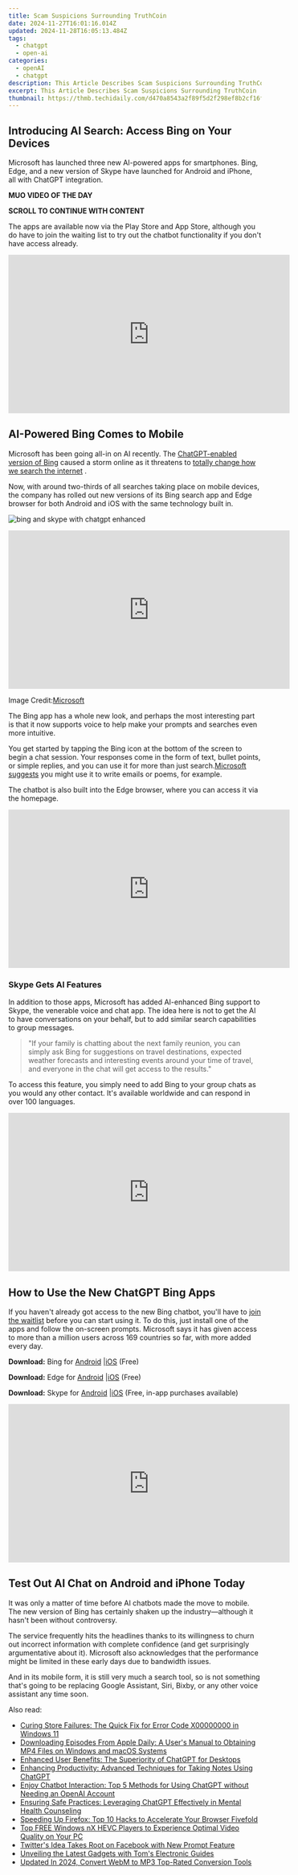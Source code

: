 ```yaml
---
title: Scam Suspicions Surrounding TruthCoin
date: 2024-11-27T16:01:16.014Z
updated: 2024-11-28T16:05:13.484Z
tags:
  - chatgpt
  - open-ai
categories:
  - openAI
  - chatgpt
description: This Article Describes Scam Suspicions Surrounding TruthCoin
excerpt: This Article Describes Scam Suspicions Surrounding TruthCoin
thumbnail: https://thmb.techidaily.com/d470a8543a2f89f5d2f298ef8b2cf16fd1cc9e45357c3c35eb8b5e2445a5ba07.jpg
---
```


## Introducing AI Search: Access Bing on Your Devices

 Microsoft has launched three new AI-powered apps for smartphones. Bing, Edge, and a new version of Skype have launched for Android and iPhone, all with ChatGPT integration.

 **MUO VIDEO OF THE DAY**

 **SCROLL TO CONTINUE WITH CONTENT**

 The apps are available now via the Play Store and App Store, although you do have to join the waiting list to try out the chatbot functionality if you don't have access already.

<!-- affiliate ads begin -->
<iframe width="560" height="315" src="https://www.youtube.com/embed/hHPljBHrvkA?si=HwdfDM9rlbABSIrx&autoplay=1" title="YouTube video player" frameborder="0" allow="accelerometer; autoplay; clipboard-write; encrypted-media; gyroscope; picture-in-picture; web-share" referrerpolicy="strict-origin-when-cross-origin" allowfullscreen></iframe>
<!-- affiliate ads end -->

## AI-Powered Bing Comes to Mobile

 Microsoft has been going all-in on AI recently. The [ChatGPT-enabled version of Bing](https://www.makeuseof.com/microsoft-bing-gets-chatgpt-ai/) caused a storm online as it threatens to [totally change how we search the internet](https://www.makeuseof.com/is-chatgpt-search-engine-threat/) .

 Now, with around two-thirds of all searches taking place on mobile devices, the company has rolled out new versions of its Bing search app and Edge browser for both Android and iOS with the same technology built in.

![bing and skype with chatgpt enhanced](https://static1.makeuseofimages.com/wordpress/wp-content/uploads/2023/02/bing-and-skype-with-chatgpt-enhanced.jpg)

<!-- affiliate ads begin -->
<iframe width="560" height="315" src="https://www.youtube.com/embed/xg3PHS_Ee80?si=fE_iGIqHjKvWFIN3&autoplay=1" title="YouTube video player" frameborder="0" allow="accelerometer; autoplay; clipboard-write; encrypted-media; gyroscope; picture-in-picture; web-share" referrerpolicy="strict-origin-when-cross-origin" allowfullscreen></iframe>
<!-- affiliate ads end -->

 Image Credit:[Microsoft](https://blogs.microsoft.com/blog/2023/02/22/the-new-bing-preview-experience-arrives-on-bing-and-edge-mobile-apps-introducing-bing-now-in-skype/)

 The Bing app has a whole new look, and perhaps the most interesting part is that it now supports voice to help make your prompts and searches even more intuitive.

 You get started by tapping the Bing icon at the bottom of the screen to begin a chat session. Your responses come in the form of text, bullet points, or simple replies, and you can use it for more than just search.[Microsoft suggests](https://blogs.microsoft.com/blog/2023/02/22/the-new-bing-preview-experience-arrives-on-bing-and-edge-mobile-apps-introducing-bing-now-in-skype/) you might use it to write emails or poems, for example.

 The chatbot is also built into the Edge browser, where you can access it via the homepage.

<!-- affiliate ads begin -->
<iframe width="560" height="315" src="https://www.youtube.com/embed/Q-mXUpVQijU?si=f1MzflPJ8-bD2_iQ&autoplay=1" title="YouTube video player" frameborder="0" allow="accelerometer; autoplay; clipboard-write; encrypted-media; gyroscope; picture-in-picture; web-share" referrerpolicy="strict-origin-when-cross-origin" allowfullscreen></iframe>
<!-- affiliate ads end -->

### Skype Gets AI Features

 In addition to those apps, Microsoft has added AI-enhanced Bing support to Skype, the venerable voice and chat app. The idea here is not to get the AI to have conversations on your behalf, but to add similar search capabilities to group messages.

> "If your family is chatting about the next family reunion, you can simply ask Bing for suggestions on travel destinations, expected weather forecasts and interesting events around your time of travel, and everyone in the chat will get access to the results."

 To access this feature, you simply need to add Bing to your group chats as you would any other contact. It's available worldwide and can respond in over 100 languages.

<!-- affiliate ads begin -->
<iframe width="560" height="315" src="https://www.youtube.com/embed/QPAKth3O_5c?si=3YDfzJAZMDp1gFRz&autoplay=1" title="YouTube video player" frameborder="0" allow="accelerometer; autoplay; clipboard-write; encrypted-media; gyroscope; picture-in-picture; web-share" referrerpolicy="strict-origin-when-cross-origin" allowfullscreen></iframe>
<!-- affiliate ads end -->

## How to Use the New ChatGPT Bing Apps

 If you haven't already got access to the new Bing chatbot, you'll have to [join the waitlist](https://www.makeuseof.com/try-bing-ai-powered-search-engine/) before you can start using it. To do this, just install one of the apps and follow the on-screen prompts. Microsoft says it has given access to more than a million users across 169 countries so far, with more added every day.

**Download:** Bing for [Android](https://www.anrdoezrs.net/links/7251228/type/dlg/sid/UUmuoUeUpU2022079/https://play.google.com/store/apps/details?id=com.microsoft.bing) |[iOS](https://apps.apple.com/us/app/microsoft-bing-search/id345323231) (Free)

**Download:** Edge for [Android](https://www.anrdoezrs.net/links/7251228/type/dlg/sid/UUmuoUeUpU2022079/https://play.google.com/store/apps/details?id=com.microsoft.emmx) |[iOS](https://apps.apple.com/us/app/microsoft-edge-web-browser/id1288723196) (Free)

**Download:** Skype for [Android](https://www.anrdoezrs.net/links/7251228/type/dlg/sid/UUmuoUeUpU2022079/https://play.google.com/store/apps/details?id=com.skype.raider) |[iOS](https://apps.apple.com/us/app/skype/id304878510) (Free, in-app purchases available)

<!-- affiliate ads begin -->
<iframe width="560" height="315" src="https://www.youtube.com/embed/620kcQ7Dw7w?si=a5ussGs5HV7sG3hF&autoplay=1" title="YouTube video player" frameborder="0" allow="accelerometer; autoplay; clipboard-write; encrypted-media; gyroscope; picture-in-picture; web-share" referrerpolicy="strict-origin-when-cross-origin" allowfullscreen></iframe>
<!-- affiliate ads end -->

## Test Out AI Chat on Android and iPhone Today

 It was only a matter of time before AI chatbots made the move to mobile. The new version of Bing has certainly shaken up the industry—although it hasn't been without controversy.

 The service frequently hits the headlines thanks to its willingness to churn out incorrect information with complete confidence (and get surprisingly argumentative about it). Microsoft also acknowledges that the performance might be limited in these early days due to bandwidth issues.

 And in its mobile form, it is still very much a search tool, so is not something that's going to be replacing Google Assistant, Siri, Bixby, or any other voice assistant any time soon.

<ins class="adsbygoogle"
     style="display:block"
     data-ad-format="autorelaxed"
     data-ad-client="ca-pub-7571918770474297"
     data-ad-slot="1223367746"></ins>

<ins class="adsbygoogle"
     style="display:block"
     data-ad-client="ca-pub-7571918770474297"
     data-ad-slot="8358498916"
     data-ad-format="auto"
     data-full-width-responsive="true"></ins>

<span class="atpl-alsoreadstyle">Also read:</span>
<div><ul>
<li><a href="https://win11.techidaily.com/curing-store-failures-the-quick-fix-for-error-code-x00000000-in-windows-11/"><u>Curing Store Failures: The Quick Fix for Error Code X00000000 in Windows 11</u></a></li>
<li><a href="https://fox-web3.techidaily.com/downloading-episodes-from-apple-daily-a-users-manual-to-obtaining-mp4-files-on-windows-and-macos-systems/"><u>Downloading Episodes From Apple Daily: A User's Manual to Obtaining MP4 Files on Windows and macOS Systems</u></a></li>
<li><a href="https://tech-haven.techidaily.com/enhanced-user-benefits-the-superiority-of-chatgpt-for-desktops/"><u>Enhanced User Benefits: The Superiority of ChatGPT for Desktops</u></a></li>
<li><a href="https://tech-haven.techidaily.com/enhancing-productivity-advanced-techniques-for-taking-notes-using-chatgpt/"><u>Enhancing Productivity: Advanced Techniques for Taking Notes Using ChatGPT</u></a></li>
<li><a href="https://tech-haven.techidaily.com/enjoy-chatbot-interaction-top-5-methods-for-using-chatgpt-without-needing-an-openai-account/"><u>Enjoy Chatbot Interaction: Top 5 Methods for Using ChatGPT without Needing an OpenAI Account</u></a></li>
<li><a href="https://tech-haven.techidaily.com/ensuring-safe-practices-leveraging-chatgpt-effectively-in-mental-health-counseling/"><u>Ensuring Safe Practices: Leveraging ChatGPT Effectively in Mental Health Counseling</u></a></li>
<li><a href="https://tech-revival.techidaily.com/speeding-up-firefox-top-10-hacks-to-accelerate-your-browser-fivefold/"><u>Speeding Up Firefox: Top 10 Hacks to Accelerate Your Browser Fivefold</u></a></li>
<li><a href="https://video-ai-editor.techidaily.com/top-free-windows-nx-hevc-players-to-experience-optimal-video-quality-on-your-pc/"><u>Top FREE Windows nX HEVC Players to Experience Optimal Video Quality on Your PC</u></a></li>
<li><a href="https://facebook.techidaily.com/twitters-idea-takes-root-on-facebook-with-new-prompt-feature/"><u>Twitter's Idea Takes Root on Facebook with New Prompt Feature</u></a></li>
<li><a href="https://hardware-tips.techidaily.com/unveiling-the-latest-gadgets-with-toms-electronic-guides/"><u>Unveiling the Latest Gadgets with Tom's Electronic Guides</u></a></li>
<li><a href="https://ai-video-apps.techidaily.com/updated-in-2024-convert-webm-to-mp3-top-rated-conversion-tools/"><u>Updated In 2024, Convert WebM to MP3 Top-Rated Conversion Tools</u></a></li>
</ul></div>

